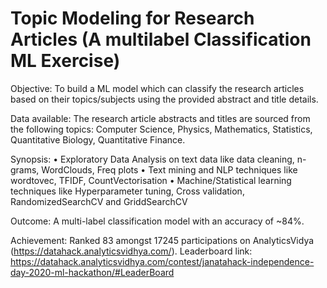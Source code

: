 # Topic Modeling for Research Articles (A multilabel Classification ML Exercise)

Objective: To build a ML model which can classify the 
research articles based on their topics/subjects using the provided abstract and title details.

Data available: The research article abstracts and titles are sourced from the following topics: 
Computer Science, Physics, Mathematics, Statistics, Quantitative Biology, Quantitative Finance. 

Synopsis:
•	Exploratory Data Analysis on text data like data cleaning, n-grams, WordClouds, Freq plots
•	Text mining and NLP techniques like wordtovec, TFIDF, CountVectorisation
•	Machine/Statistical learning techniques like Hyperparameter tuning, Cross validation, RandomizedSearchCV and GriddSearchCV

Outcome:
A multi-label classification model with an accuracy of ~84%. 

Achievement:
Ranked 83 amongst 17245 participations on AnalyticsVidya (https://datahack.analyticsvidhya.com/). 
Leaderboard link: https://datahack.analyticsvidhya.com/contest/janatahack-independence-day-2020-ml-hackathon/#LeaderBoard
